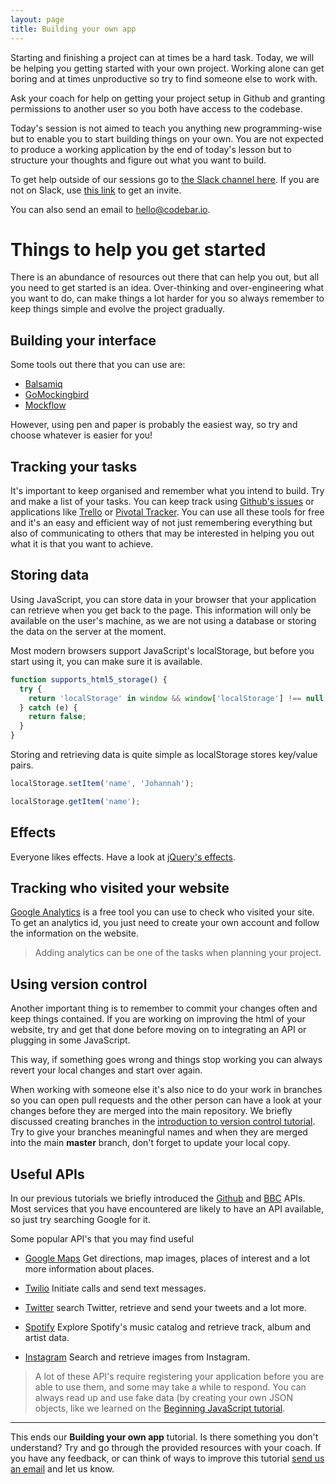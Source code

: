 ```yaml
---
layout: page
title: Building your own app
---
```


Starting and finishing a project can at times be a hard task. Today, we will be helping you getting started with your own project. Working alone can get boring and at times unproductive so try to find someone else to work with.

Ask your coach for help on getting your project setup in Github and granting permissions to another user so you both have access to the codebase.

Today's session is not aimed to teach you anything new programming-wise but to enable you to start building things on your own. You are not expected to produce a working application by the end of today's lesson but to structure your thoughts and figure out what you want to build.

To get help outside of our sessions go to [the Slack channel here](https://codebar.slack.com/messages/general/details/). If you are not on Slack, use [this link](https://codebar-slack.herokuapp.com/) to get an invite.

You can also send an email to [hello@codebar.io](mailto:hello@codebar.io).

# Things to help you get started

There is an abundance of resources out there that can help you out, but all you need to get started is an idea. Over-thinking and over-engineering what you want to do, can make things a lot harder for you so always remember to keep things simple and evolve the project gradually.

## Building your interface

Some tools out there that you can use are:

- [Balsamiq](https://balsamiq.com/)
- [GoMockingbird](https://gomockingbird.com/)
- [Mockflow](https://mockflow.com/pricing/)

However, using pen and paper is probably the easiest way, so try and choose whatever is easier for you!


## Tracking your tasks

It's important to keep organised and remember what you intend to build. Try and make a list of your tasks. You can keep track using [Github's issues](https://github.com/blog/831-issues-2-0-the-next-generation) or applications like [Trello](https://trello.com/) or [Pivotal Tracker](https://www.pivotaltracker.com/). You can use all these tools for free and it's an easy and efficient way of not just remembering everything but also of communicating to others that may be interested in helping you out what it is that you want to achieve.

## Storing data

Using JavaScript, you can store data in your browser that your application can retrieve when you get back to the page. This information will only be available on the user's machine, as we are not using a database or storing the data on the server at the moment.

Most modern browsers support JavaScript's localStorage, but before you start using it, you can make sure it is available.

```javascript
function supports_html5_storage() {
  try {
    return 'localStorage' in window && window['localStorage'] !== null;
  } catch (e) {
    return false;
  }
}
```


Storing and retrieving data is quite simple as localStorage stores key/value pairs.

```javascript
localStorage.setItem('name', 'Johannah');

localStorage.getItem('name');
```

## Effects

Everyone likes effects. Have a look at [jQuery's effects](http://api.jquery.com/category/effects/).

## Tracking who visited your website

[Google Analytics](https://www.google.com/analytics/) is a free tool you can use to check who visited your site. To get an analytics id, you just need to create your own account and follow the information on the website.

> Adding analytics can be one of the tasks when planning your project.

## Using version control

Another important thing is to remember to commit your changes often and keep things contained. If you are working on improving the html of your website, try and get that done before moving on to integrating an API or plugging in some JavaScript.

This way, if something goes wrong and things stop working you can always revert your local changes and start over again.

When working with someone else it's also nice to do your work in branches so you can open pull requests and the other person can have a look at your changes before they are merged into the main repository. We briefly discussed creating branches in the [introduction to version control tutorial](http://codebar.github.io/tutorials/version-control/introduction/tutorial.html). Try to give your branches meaningful names and when they are merged into the main **master** branch, don't forget to update your local copy.

## Useful APIs

In our previous tutorials we briefly introduced the [Github](https://developer.github.com/v3/) and [BBC](http://www.bbc.co.uk/developer/technology/apis.html) APIs. Most services that you have encountered are likely to have an API available, so just try searching Google for it.

Some popular API's that you may find useful

- [Google Maps](https://developers.google.com/maps/) Get directions, map images, places of interest and a lot more information about places.

- [Twilio](https://www.twilio.com/docs/api/rest) Initiate calls and send text messages.

- [Twitter](https://dev.twitter.com/docs/api/1.1) search Twitter, retrieve and send your tweets and a lot more.
- [Spotify](https://developer.spotify.com/technologies/web-api/) Explore Spotify's music catalog and retrieve track, album and artist data.

- [Instagram](https://instagram.com/developer/endpoints/) Search and retrieve images from Instagram.

> A lot of these API's require registering your application before you are able to use them, and some may take a while to respond. You can always read up and use fake data (by creating your own JSON objects, like we learned on the [Beginning JavaScript tutorial](http://codebar.github.io/tutorials/js/lesson2/tutorial.html).


---
This ends our **Building your own app** tutorial. Is there something you don't understand? Try and go through the provided resources with your coach. If you have any feedback, or can think of ways to improve this tutorial [send us an email](mailto:feedback@codebar.io) and let us know.

